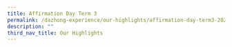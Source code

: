 ```yaml
---
title: Affirmation Day Term 3
permalink: /dazhong-experience/our-highlights/affirmation-day-term3-2023/
description: ""
third_nav_title: Our Highlights
---
```

